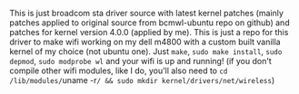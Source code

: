 This is just broadcom sta driver source with latest kernel patches (mainly patches applied to original source from bcmwl-ubuntu repo on github) and patches for kernel version 4.0.0 (applied by me). This is just a repo for this driver to make wifi working on my dell m4800 with a custom built vanilla kernel of my choice (not ubuntu one).
Just `make`, `sudo make install`, `sudo depmod`, `sudo modprobe wl` and your wifi is up and running!
(if you don't compile other wifi modules, like I do, you'll also need to `cd /lib/modules/`uname -r`/ && sudo mkdir kernel/drivers/net/wireless`)

